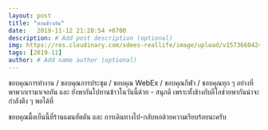 ```yaml
---
layout: post
title: "ทานข้าวกัน"
date:   2019-11-12 21:28:54 +0700
description: # Add post description (optional)
img: https://res.cloudinary.com/sdees-reallife/image/upload/v1573660424/line_1573560033133.jpg # Add image post (optional)
tags: [2019-11]
author: # Add name author (optional)
---
```

ขอบคุณการทำงาน / ขอบคุณการประชุม / ขอบคุณ WebEx / ขอบคุณกีฬา / ขอบคุณทุก ๆ อย่างที่พาพวกเรามาเจอกัน และ ยังพากันไปทานข้าวในวันนี้ด้วย - สนุกดี เพราะทั้งช้างกับลีโอช่วยพากันน่าจะกำลังตึง ๆ พอได้ที่

<i class="fa fa-child" style="color:plum"></i>

ขอบคุณมื้อเย็นนี้ที่ร้านแมนฮัตตัน และ การเดินทางไป-กลับหอด้วยความเรียบร้อยนะครับ
